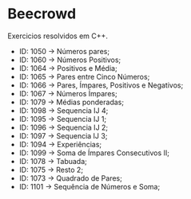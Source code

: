 # Beecrowd
Exercicios resolvidos em C++.

<ul>
    <li>ID: 1050 -> Números pares;</li>
    <li>ID: 1060 -> Números Positivos;</li>
    <li>ID: 1064 -> Positivos e Média;</li>
    <li>ID: 1065 -> Pares entre Cinco Números;</li>
    <li>ID: 1066 -> Pares, Ímpares, Positivos e Negativos;</li>
    <li>ID: 1067 -> Números Ímpares;</li>
    <li>ID: 1079 -> Médias ponderadas;</li>
    <li>ID: 1098 -> Sequencia IJ 4;</li>
    <li>ID: 1095 -> Sequencia IJ 1;</li>
    <li>ID: 1096 -> Sequencia IJ 2;</li>
    <li>ID: 1097 -> Sequencia IJ 3;</li>
    <li>ID: 1094 -> Experiências;</li>
    <li>ID: 1099 -> Soma de Ímpares Consecutivos II;</li>
    <li>ID: 1078 -> Tabuada;</li>
    <li>ID: 1075 ->	Resto 2;</li>
    <li>ID: 1073 -> Quadrado de Pares;</li>
    <li>ID: 1101 ->	Sequência de Números e Soma;</li>
</ul>

